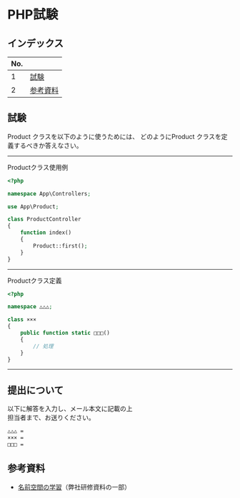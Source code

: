 # PHP試験

## インデックス

| No. |  |
| --- | --- |
| 1 | [試験](#試験) |
| 2 | [参考資料](#参考資料) |

## 試験

Product クラスを以下のように使うためには、
どのようにProduct クラスを定義するべきか答えなさい。

---

Productクラス使用例

```php
<?php

namespace App\Controllers;

use App\Product;

class ProductController
{
    function index()
    {
        Product::first();
    }
}
```

---

Productクラス定義

```php
<?php

namespace △△△;

class ×××
{
    public function static □□□()
    {
        // 処理
    }
}
```

---

## 提出について

以下に解答を入力し、メール本文に記載の上  
担当者まで、お送りください。

```txt
△△△ = 
××× = 
□□□ = 
```

## 参考資料

- [名前空間の学習](./namespaces/index.md)（弊社研修資料の一部）
